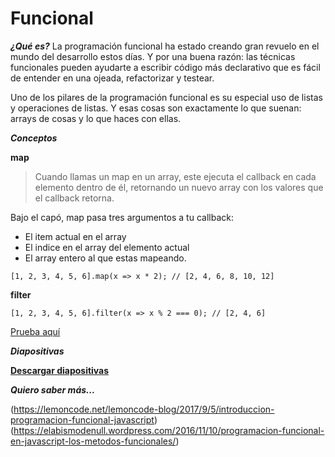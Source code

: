 # Funcional #

***¿Qué es?***
La programación funcional ha estado creando gran revuelo en el mundo del desarrollo estos días. Y por una buena razón: las técnicas funcionales pueden ayudarte a escribir código más declarativo que es fácil de entender en una ojeada, refactorizar y testear. 

Uno de los pilares de la programación funcional es su especial uso de listas y operaciones de listas. Y esas cosas son exactamente lo que suenan: arrays de cosas y lo que haces con ellas. 

***Conceptos***

**map**
>Cuando llamas un map en un array, este ejecuta el callback en cada elemento dentro de él, retornando un nuevo array con los valores que el callback retorna.

Bajo el capó, map pasa tres argumentos a tu callback:
- El item actual en el array
- El indice en el array del elemento actual
- El array entero al que estas mapeando.
```javascrip
[1, 2, 3, 4, 5, 6].map(x => x * 2); // [2, 4, 6, 8, 10, 12]
```

**filter**
```
[1, 2, 3, 4, 5, 6].filter(x => x % 2 === 0); // [2, 4, 6]

```

[Prueba aquí](https://repl.it/@EduDevf/6funcional "replit")

***Diapositivas***

[**Descargar diapositivas**](https://raw.githubusercontent.com/devfmx/cinta-roja/master/2.4%20%Funcional/Funcional.pdf)


***Quiero saber más...***

(https://lemoncode.net/lemoncode-blog/2017/9/5/introduccion-programacion-funcional-javascript)
(https://elabismodenull.wordpress.com/2016/11/10/programacion-funcional-en-javascript-los-metodos-funcionales/)
